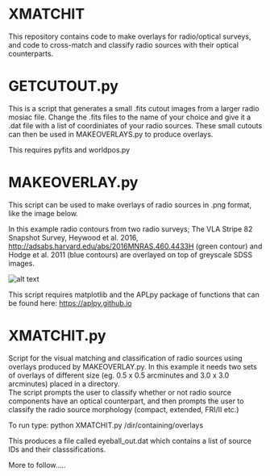 # XMATCHIT
This repository contains code to make overlays for radio/optical surveys, and code to cross-match and classify radio sources with their optical counterparts.   

 
# GETCUTOUT.py  
 This is a script that generates a small .fits cutout images from a larger radio mosiac file.
 Change the .fits files to the name of your choice and give it a .dat file with a list of coordiniates of your radio sources.
 These small cutouts can then be used in MAKEOVERLAYS.py to produce overlays. 

 This requires pyfits and worldpos.py 

# MAKEOVERLAY.py

This script can be used to make overlays of radio sources in .png format, like the image below.  

In this example radio contours from two radio surveys; The VLA Stripe 82 Snapshot Survey, Heywood et al. 2016, http://adsabs.harvard.edu/abs/2016MNRAS.460.4433H (green contour) and Hodge et al. 2011 (blue contours) are overlayed on top of greyscale SDSS images. 

![alt text](https://github.com/MattPrescottAstro/XMATCHIT/blob/master/EXAMPLE.jpg)

This script requires matplotlib and the APLpy package of functions that can be found here: https://aplpy.github.io

# XMATCHIT.py

 Script for the visual matching and classification of radio sources using overlays produced by MAKEOVERLAY.py.
 In this example it needs two sets of overlays of different size (eg. 0.5 x 0.5 arcminutes and 3.0 x 3.0 arcminutes) placed in a directory.  
 The script prompts the user to classify whether or not radio source components have an optical counterpart, and then prompts the user to classify the radio source morphology (compact, extended, FRI/II etc.) 
 
 To run type:
 python XMATCHIT.py /dir/containing/overlays
 
This produces a file called eyeball_out.dat which contains a list of source IDs and their classsifications.

More to follow.....

